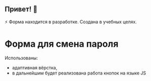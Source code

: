 ## Привет! 👋

⚡ Форма находится в разработке. Cоздана в учебных целях.
# Форма для смена пароля

Использованы:
- адаптивная вёрстка,
- в дальнейшим будет реализована работа кнопок на языке JS
